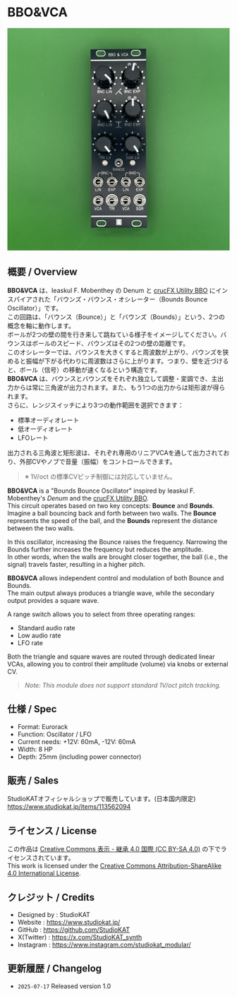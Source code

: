 # BBO&VCA
![BBO&VCA_Front](Images/BBO&VCA_v1.0_Front.jpeg)

## 概要 / Overview

**BBO&VCA** は、Ieaskul F. Mobenthey の Denum と [crucFX Utility BBO](https://github.com/d42kn355/BoundsBounceOscillator) にインスパイアされた「バウンズ・バウンス・オシレーター（Bounds Bounce Oscillator）」です。  
この回路は、「バウンス（Bounce）」と「バウンズ（Bounds）」という、2つの概念を軸に動作します。  
ボールが2つの壁の間を行き来して跳ねている様子をイメージしてください。バウンスはボールのスピード、バウンズはその2つの壁の距離です。  
このオシレーターでは、バウンスを大きくすると周波数が上がり、バウンズを狭めると振幅が下がる代わりに周波数はさらに上がります。つまり、壁を近づけると、ボール（信号）の移動が速くなるという構造です。  
**BBO&VCA** は、バウンスとバウンズをそれぞれ独立して調整・変調でき、主出力からは常に三角波が出力されます。また、もう1つの出力からは矩形波が得られます。  
さらに、レンジスイッチにより3つの動作範囲を選択できます：
- 標準オーディオレート
- 低オーディオレート
- LFOレート

出力される三角波と矩形波は、それぞれ専用のリニアVCAを通して出力されており、外部CVやノブで音量（振幅）をコントロールできます。  
> ※ 1V/oct の標準CVピッチ制御には対応していません。

**BBO&VCA** is a "Bounds Bounce Oscillator" inspired by Ieaskul F. Mobenthey's *Denum* and the [crucFX Utility BBO](https://github.com/d42kn355/BoundsBounceOscillator).  
This circuit operates based on two key concepts: **Bounce** and **Bounds**.  
Imagine a ball bouncing back and forth between two walls. The **Bounce** represents the speed of the ball, and the **Bounds** represent the distance between the two walls.  

In this oscillator, increasing the Bounce raises the frequency. Narrowing the Bounds further increases the frequency but reduces the amplitude.  
In other words, when the walls are brought closer together, the ball (i.e., the signal) travels faster, resulting in a higher pitch.

**BBO&VCA** allows independent control and modulation of both Bounce and Bounds.  
The main output always produces a triangle wave, while the secondary output provides a square wave.  

A range switch allows you to select from three operating ranges:
- Standard audio rate  
- Low audio rate  
- LFO rate  

Both the triangle and square waves are routed through dedicated linear VCAs, allowing you to control their amplitude (volume) via knobs or external CV.

> *Note: This module does not support standard 1V/oct pitch tracking.*



## 仕様 / Spec
- Format: Eurorack
- Function: Oscillator / LFO
- Current needs: +12V: 60mA, -12V: 60mA
- Width: 8 HP
- Depth: 25mm (including power connector)


## 販売 / Sales

StudioKATオフィシャルショップで販売しています。(日本国内限定)  
 https://www.studiokat.jp/items/113562094
 

## ライセンス / License

この作品は [Creative Commons 表示 - 継承 4.0 国際 (CC BY-SA 4.0)](https://creativecommons.org/licenses/by-sa/4.0/deed.ja) の下でライセンスされています。  
This work is licensed under the [Creative Commons Attribution-ShareAlike 4.0 International License](https://creativecommons.org/licenses/by-sa/4.0/).


## クレジット / Credits

- Designed by : StudioKAT
- Website : https://www.studiokat.jp/
- GitHub : https://github.com/StudioKAT
- X(Twitter) : https://x.com/StudioKAT_synth
- Instagram : https://www.instagram.com/studiokat_modular/

## 更新履歴 / Changelog

- `2025-07-17` Released version 1.0